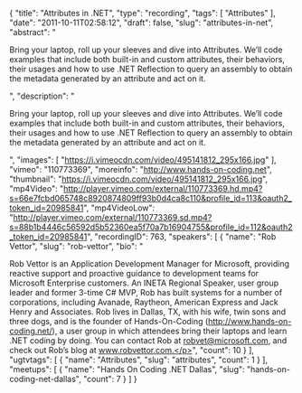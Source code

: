 {
  "title": "Attributes in .NET",
  "type": "recording",
  "tags": [
    "Attributes"
  ],
  "date": "2011-10-11T02:58:12",
  "draft": false,
  "slug": "attributes-in-net",
  "abstract": "<p>Bring your laptop, roll up your sleeves and dive into Attributes. We&rsquo;ll code examples that include both built-in and custom attributes, their behaviors, their usages and how to use .NET Reflection to query an assembly to obtain the metadata generated by an attribute and act on it.</p>",
  "description": "<p>Bring your laptop, roll up your sleeves and dive into Attributes. We&rsquo;ll code examples that include both built-in and custom attributes, their behaviors, their usages and how to use .NET Reflection to query an assembly to obtain the metadata generated by an attribute and act on it.</p>",
  "images": [
    "https://i.vimeocdn.com/video/495141812_295x166.jpg"
  ],
  "vimeo": "110773369",
  "moreinfo": "http://www.hands-on-coding.net",
  "thumbnail": "https://i.vimeocdn.com/video/495141812_295x166.jpg",
  "mp4Video": "http://player.vimeo.com/external/110773369.hd.mp4?s=66e7fcbd065748c8920874809ff93b0d4ca8c110&profile_id=113&oauth2_token_id=20985841",
  "mp4VideoLow": "http://player.vimeo.com/external/110773369.sd.mp4?s=88b1b4446c56592d5b52360ea5f70a7b16904755&profile_id=112&oauth2_token_id=20985841",
  "recordingID": 763,
  "speakers": [
    {
      "name": "Rob Vettor",
      "slug": "rob-vettor",
      "bio": "<p>Rob Vettor is an Application Development Manager for Microsoft, providing reactive support and proactive guidance to development teams for Microsoft Enterprise customers. An INETA Regional Speaker, user group leader and former 3-time C# MVP, Rob has built systems for a number of corporations, including Avanade, Raytheon, American Express and Jack Henry and Associates. Rob lives in Dallas, TX, with his wife, twin sons and three dogs, and is the founder of Hands-On-Coding (http://www.hands-on-coding.net/), a user group in which attendees bring their laptops and learn .NET coding by doing. You can contact Rob at robvet@microsoft.com, and check out Rob’s blog at www.robvettor.com.</p>",
      "count": 10
    }
  ],
  "ugtvtags": [
    {
      "name": "Attributes",
      "slug": "attributes",
      "count": 1
    }
  ],
  "meetups": [
    {
      "name": "Hands On Coding .NET Dallas",
      "slug": "hands-on-coding-net-dallas",
      "count": 7
    }
  ]
}